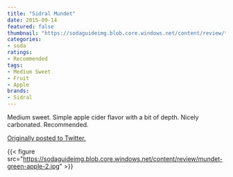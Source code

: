 ```yaml
---
title: "Sidral Mundet"
date: 2015-09-14
featured: false
thumbnail: "https://sodaguideimg.blob.core.windows.net/content/review/thumbs/mundet-green-apple-2.jpg"
categories:
- soda
ratings:
- Recommended
tags:
- Medium Sweet
- Fruit
- Apple
brands:
- Sidral
---
```


Medium sweet. Simple apple cider flavor with a bit of depth. Nicely carbonated. Recommended.

[Originally posted to Twitter.](https://twitter.com/Cavorter/status/643561645101309953)

{{< figure src="https://sodaguideimg.blob.core.windows.net/content/review/mundet-green-apple-2.jpg" >}}
